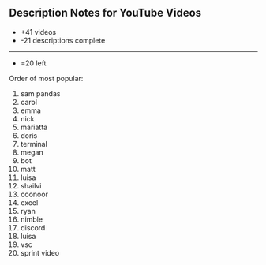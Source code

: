 ## Description Notes for YouTube Videos


- +41 videos
- -21 descriptions complete
------------------
- =20 left


Order of most popular:  
1. sam pandas
1. carol
1. emma
1. nick
1. mariatta
1. doris
1. terminal
1. megan
1. bot
1. matt
1. luisa
1. shailvi
1. coonoor
1. excel
1. ryan
1. nimble
1. discord
1. luisa
1. vsc
1. sprint video
